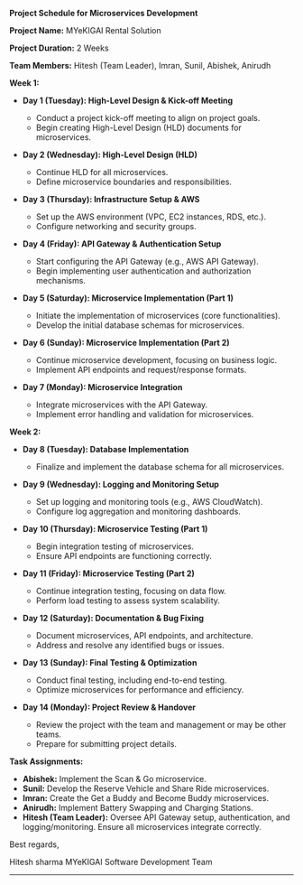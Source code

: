 **Project Schedule for Microservices Development**

**Project Name:** MYeKIGAI Rental Solution

**Project Duration:** 2 Weeks

**Team Members:** Hitesh (Team Leader), Imran, Sunil, Abishek, Anirudh

**Week 1:**

- **Day 1 (Tuesday): High-Level Design & Kick-off Meeting**
  - Conduct a project kick-off meeting to align on project goals.
  - Begin creating High-Level Design (HLD) documents for microservices.
  
- **Day 2 (Wednesday): High-Level Design (HLD)**
  - Continue HLD for all microservices.
  - Define microservice boundaries and responsibilities.
  
- **Day 3 (Thursday): Infrastructure Setup & AWS**
  - Set up the AWS environment (VPC, EC2 instances, RDS, etc.).
  - Configure networking and security groups.
  
- **Day 4 (Friday): API Gateway & Authentication Setup**
  - Start configuring the API Gateway (e.g., AWS API Gateway).
  - Begin implementing user authentication and authorization mechanisms.
  
- **Day 5 (Saturday): Microservice Implementation (Part 1)**
  - Initiate the implementation of microservices (core functionalities).
  - Develop the initial database schemas for microservices.
  
- **Day 6 (Sunday): Microservice Implementation (Part 2)**
  - Continue microservice development, focusing on business logic.
  - Implement API endpoints and request/response formats.
  
- **Day 7 (Monday): Microservice Integration**
  - Integrate microservices with the API Gateway.
  - Implement error handling and validation for microservices.

**Week 2:**

- **Day 8 (Tuesday): Database Implementation**
  - Finalize and implement the database schema for all microservices.
  
- **Day 9 (Wednesday): Logging and Monitoring Setup**
  - Set up logging and monitoring tools (e.g., AWS CloudWatch).
  - Configure log aggregation and monitoring dashboards.
  
- **Day 10 (Thursday): Microservice Testing (Part 1)**
  - Begin integration testing of microservices.
  - Ensure API endpoints are functioning correctly.
  
- **Day 11 (Friday): Microservice Testing (Part 2)**
  - Continue integration testing, focusing on data flow.
  - Perform load testing to assess system scalability.
  
- **Day 12 (Saturday): Documentation & Bug Fixing**
  - Document microservices, API endpoints, and architecture.
  - Address and resolve any identified bugs or issues.
  
- **Day 13 (Sunday): Final Testing & Optimization**
  - Conduct final testing, including end-to-end testing.
  - Optimize microservices for performance and efficiency.
  
- **Day 14 (Monday): Project Review & Handover**
  - Review the project with the team and management or may be other teams.
  - Prepare for submitting project details.

**Task Assignments:**

- **Abishek:** Implement the Scan & Go microservice.
- **Sunil:** Develop the Reserve Vehicle and Share Ride microservices.
- **Imran:** Create the Get a Buddy and Become Buddy microservices.
- **Anirudh:** Implement Battery Swapping and Charging Stations.
- **Hitesh (Team Leader):** Oversee API Gateway setup, authentication, and logging/monitoring. Ensure all microservices integrate correctly.

Best regards,

Hitesh sharma
MYeKIGAI Software Development Team

---
